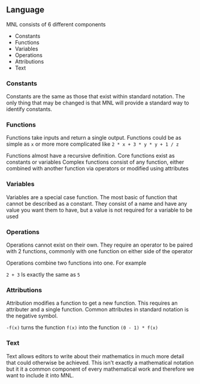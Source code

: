 ## Language
MNL consists of 6 different components

*	Constants
*	Functions
*	Variables
*	Operations
*	Attributions
*	Text

### Constants
Constants are the same as those that exist within standard notation.
The only thing that may be changed is that MNL will provide a standard way to identify constants.

### Functions
Functions take inputs and return a single output. Functions could be as simple as 
`x` or more more complicated like `2 * x + 3 * y * y + 1 / z`

Functions almost have a recursive definition. Core functions exist as constants or variables
Complex functions consist of any function, either combined with another function via operators or modified using attributes

### Variables
Variables are a special case function. The most basic of function that cannot be described as a constant.
They consist of a name and have any value you want them to have,
but a value is not required for a variable to be used

### Operations
Operations cannot exist on their own. They require an operator to be paired with 2 functions, commonly with one function on either side of the operator

Operations combine two functions into one. For example

`2 + 3` Is exactly the same as `5`

### Attributions 
Attribution modifies a function to get a new function. This requires an attributer and a single function.
Common attributes in standard notation is the negative symbol.

`-f(x)` turns the function `f(x)` into the function `(0 - 1) * f(x)`

### Text
Text allows editors to write about their mathematics in much more detail that could otherwise be achieved.
This isn't exactly a mathematical notation but it it a common component of every mathematical work and therefore
we want to include it into MNL.
